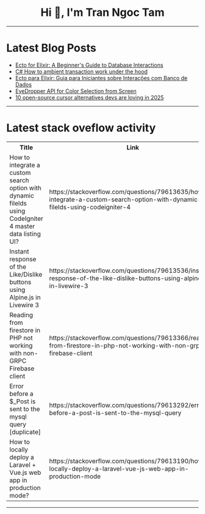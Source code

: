 <h1 align="center">Hi 👋, I'm Tran Ngoc Tam</h1>

---

# Latest Blog Posts 
<!-- BLOG-POST-LIST:START -->
- [Ecto for Elixir: A Beginner&#39;s Guide to Database Interactions](https://dev.to/actor-dev/ecto-for-elixir-a-beginners-guide-to-database-interactions-4l7k)
- [C# How to ambient transaction work under the hood](https://dev.to/eveissim/how-to-ambient-transaction-work-under-the-hood-5e55)
- [Ecto para Elixir: Guia para Iniciantes sobre Interações com Banco de Dados](https://dev.to/actor-dev/ecto-para-elixir-guia-para-iniciantes-sobre-interacoes-com-banco-de-dados-1ng6)
- [EyeDropper API for Color Selection from Screen](https://dev.to/omriluz1/eyedropper-api-for-color-selection-from-screen-1nio)
- [10 open-source cursor alternatives devs are loving in 2025](https://dev.to/devlinktips/10-open-source-cursor-alternatives-devs-are-loving-in-2025-2e63)
<!-- BLOG-POST-LIST:END -->

---

# Latest stack oveflow activity
<table>
  <tr><th>Title</th><th>Link</th></tr>
  <!-- STACKOVERFLOW:START --><tr><td>How to integrate a custom search option with dynamic filelds using CodeIgniter 4 master data listing UI?</td><td>https://stackoverflow.com/questions/79613635/how-to-integrate-a-custom-search-option-with-dynamic-filelds-using-codeigniter-4</td></tr><tr><td>Instant response of the Like/Dislike buttons using Alpine.js in Livewire 3</td><td>https://stackoverflow.com/questions/79613536/instant-response-of-the-like-dislike-buttons-using-alpine-js-in-livewire-3</td></tr><tr><td>Reading from firestore in PHP not working with non-GRPC Firebase client</td><td>https://stackoverflow.com/questions/79613366/reading-from-firestore-in-php-not-working-with-non-grpc-firebase-client</td></tr><tr><td>Error before a $_Post is sent to the mysql query [duplicate]</td><td>https://stackoverflow.com/questions/79613292/error-before-a-post-is-sent-to-the-mysql-query</td></tr><tr><td>How to locally deploy a Laravel + Vue.js web app in production mode?</td><td>https://stackoverflow.com/questions/79613190/how-to-locally-deploy-a-laravel-vue-js-web-app-in-production-mode</td></tr><!-- STACKOVERFLOW:END -->
</table>

---


